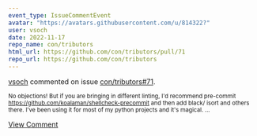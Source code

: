 ```yaml
---
event_type: IssueCommentEvent
avatar: "https://avatars.githubusercontent.com/u/814322?"
user: vsoch
date: 2022-11-17
repo_name: con/tributors
html_url: https://github.com/con/tributors/pull/71
repo_url: https://github.com/con/tributors
---
```


<a href='https://github.com/vsoch' target='_blank'>vsoch</a> commented on issue <a href='https://github.com/con/tributors/pull/71' target='_blank'>con/tributors#71</a>.

<small>No objections! But if you are bringing in different linting, I'd recommend pre-commit https://github.com/koalaman/shellcheck-precommit and then add black/ isort and others there. I've been using it for most of my python projects and it's magical. ...</small>

<a href='https://github.com/con/tributors/pull/71' target='_blank'>View Comment</a>